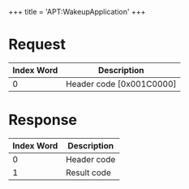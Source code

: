 +++
title = 'APT:WakeupApplication'
+++

# Request

| Index Word | Description                |
|------------|----------------------------|
| 0          | Header code \[0x001C0000\] |

# Response

| Index Word | Description |
|------------|-------------|
| 0          | Header code |
| 1          | Result code |
